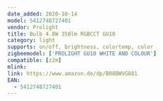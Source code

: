 ```yaml
---
date_added: 2020-10-14
model: 5412748727401
vendor: Prolight
title: Bulb 4.8W 350lm RGBCCT GU10
category: light
supports: on/off, brightness, colortemp, color
zigbeemodel: ['PROLIGHT GU10 WHITE AND COLOUR']
compatible: [z2m]
mlink: 
link: https://www.amazon.de/dp/B08BWVG881
EAN: 
  - 5412748727401
---
```

